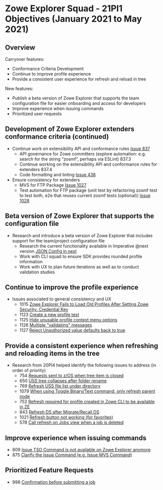 # Zowe Explorer Squad - 21PI1 Objectives (January 2021 to May 2021)

## Overview

Carryover features:
* Conformance Criteria Development
* Continue to improve profile experience
* Provide a consistent user experience for refresh and reload in tree

New features:
* Publish a beta version of Zowe Explorer that supports the team configuration file for easier onboarding and access for developers
* Improve experience when issuing commands
* Prioritized user requests

## Development of Zowe Explorer extenders conformance criteria (continued)

* Continue work on extensibility API and conformance rules [Issue 837](https://github.com/zowe/vscode-extension-for-zowe/issues/837) 
  * API governance for Zowe committers (explore automation: e.g. search for the string “zosmf”, perhaps via ESLint) 837.3 
  * Continue working on the extensibility API and conformance rules for extenders 837.4
  * Code formatting and linting [Issue 438](https://github.com/zowe/vscode-extension-for-zowe/issues/438)
* Ensure consistency for extenders
  * MVS for FTP Package [Issue 1027](https://github.com/zowe/vscode-extension-for-zowe/issues/1027)
  * Test automation for FTP package (unit test by refactoring zosmf test to test both, e2e that reuses current zosmf tests (optional)) [Issue 1028](https://github.com/zowe/vscode-extension-for-zowe/issues/1028)

## Beta version of Zowe Explorer that supports the configuration file
* Research and introduce a beta version of Zowe Explorer that includes support for the team/project configuration file
  * Research the current functionality available in Imperative @next version [JSON Config in next](https://github.com/zowe/imperative/pull/452)
  * Work with CLI squad to ensure SDK provides rounded profile information
  * Work with UX to plan future iterations as well as to conduct validation studies

## Continue to improve the profile experience
* Issues associated to general consistency and UX
  * 1015 [Zowe Explorer Fails to Load Old Profiles After Setting Zowe Security: Credential Key](https://github.com/zowe/vscode-extension-for-zowe/issues/1015)
  * 1123 [Create a new profile text](https://github.com/zowe/vscode-extension-for-zowe/issues/1123)
  * 1125 [Hide unusable profile context menu options](https://github.com/zowe/vscode-extension-for-zowe/issues/1125)
  * 1126 [Multiple "validating" messages](https://github.com/zowe/vscode-extension-for-zowe/issues/1126)
  * 1127 [Reject Unauthorized value defaults back to true](https://github.com/zowe/vscode-extension-for-zowe/issues/1127)

## Provide a consistent experience when refreshing and reloading items in the tree
* Research from 20PI4 helped identify the following issues to address (in order of priority)
  * 754 [Requests sent to z/OS when tree item is closed](https://github.com/zowe/vscode-extension-for-zowe/issues/754)
  * 650 [USS tree collapses after folder rename](https://github.com/zowe/vscode-extension-for-zowe/issues/650)
  * 769 [Refresh USS file list under directory](https://github.com/zowe/vscode-extension-for-zowe/issues/769)
  * 1079 [When using Toggle Binary/Text command, only refresh parent node](https://github.com/zowe/vscode-extension-for-zowe/issues/1079)
  * 752 [Refresh required for profile created in Zowe CLI to be available in ZE](https://github.com/zowe/vscode-extension-for-zowe/issues/752)
  * 843 [Refresh DS after Migrate/Recall DS](https://github.com/zowe/vscode-extension-for-zowe/issues/843)
  * 1021 [Refresh button not working (for favorites)](https://github.com/zowe/vscode-extension-for-zowe/issues/1021)
  * 578 [Call refresh on Jobs view when a job is deleted](https://github.com/zowe/vscode-extension-for-zowe/issues/578)

## Improve experience when issuing commands
* 809 [Issue TSO Command is not available on Zowe Explorer anymore](https://github.com/zowe/vscode-extension-for-zowe/issues/809)
* 875 [Clarify the Issue Command (e.g. Issue MVS Command)](https://github.com/zowe/vscode-extension-for-zowe/issues/875)

## Prioritized Feature Requests
* 998 [Confirmation before submitting a job](https://github.com/zowe/vscode-extension-for-zowe/issues/998)